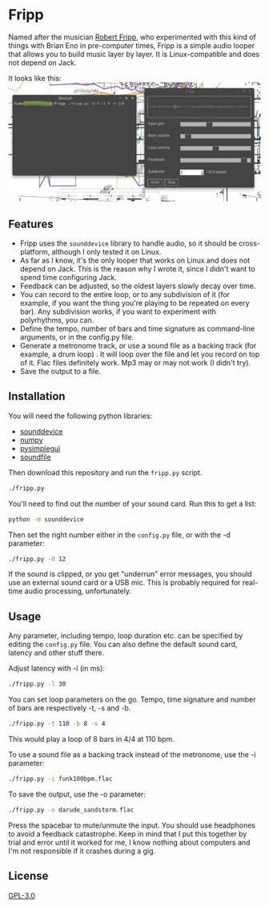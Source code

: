 # Fripp

Named after the musician [Robert Fripp](https://en.wikipedia.org/wiki/Robert_Fripp), who experimented with this kind of things with Brian Eno in pre-computer times, Fripp is a simple audio looper that allows you to build music layer by layer. It is Linux-compatible and does not depend on Jack.

It looks like this:
![screenshot of Fripp](screenshot.png)

## Features
* Fripp uses the `sounddevice` library to handle audio, so it should be cross-platform, although I only tested it on Linux.
* As far as I know, it's the only looper that works on Linux and does not depend on Jack. This is the reason why I wrote it, since I didn't want to spend time configuring Jack.
* Feedback can be adjusted, so the oldest layers slowly decay over time.
* You can record to the entire loop, or to any subdivision of it (for example, if you want the thing you're playing to be repeated on every bar). Any subdivision works, if you want to experiment with polyrhythms, you can.
* Define the tempo, number of bars and time signature as command-line arguments, or in the config.py file.
* Generate a metronome track, or use a sound file as a backing track (for example, a drum loop) . It will loop over the file and let you record on top of it. Flac files definitely work. Mp3 may or may not work (I didn't try).
* Save the output to a file.

## Installation

You will need the following python libraries:
- [sounddevice](https://python-sounddevice.readthedocs.io/en/0.4.1/)
- [numpy](https://numpy.org/)
- [pysimplegui](https://pysimplegui.readthedocs.io/en/latest/)
- [soundfile](https://pypi.org/project/SoundFile/)

Then download this repository and run the `fripp.py` script.

```bash
./fripp.py
```

You'll need to find out the number of your sound card. Run this to get a list:

```bash
python -m sounddevice
```
Then set the right number either in the `config.py` file, or with the -d parameter:

```bash
./fripp.py -d 12
```

If the sound is clipped, or you get "underrun" error messages, you should use an external sound card or a USB mic. This is probably required for real-time audio processing, unfortunately.

## Usage
Any parameter, including tempo, loop duration etc. can be specified by editing the `config.py` file. You can also define the default sound card, latency and other stuff there.


Adjust latency with -l (in ms):

```bash
./fripp.py -l 30
```

You can set loop parameters on the go. Tempo, time signature and number of bars are respectively -t, -s and -b.

```bash
./fripp.py -t 110 -b 8 -s 4
```

This would play a loop of 8 bars in 4/4 at 110 bpm.

To use a sound file as a backing track instead of the metronome, use the -i parameter:

```bash
./fripp.py -i funk100bpm.flac
```

To save the output, use the -o parameter:

```bash
./fripp.py -o darude_sandstorm.flac
```

Press the spacebar to mute/unmute the input.
You should use headphones to avoid a feedback catastrophe. Keep in mind that I put this together by trial and error until it worked for me, I know nothing about computers and I'm not responsible if it crashes during a gig.

## License
[GPL-3.0](https://choosealicense.com/licenses/gpl-3.0/)
